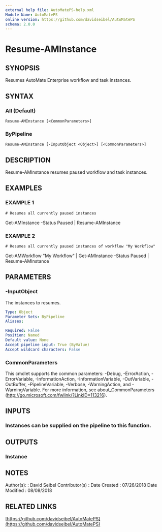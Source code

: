```yaml
---
external help file: AutoMatePS-help.xml
Module Name: AutoMatePS
online version: https://github.com/davidseibel/AutoMatePS
schema: 2.0.0
---
```


# Resume-AMInstance

## SYNOPSIS
Resumes AutoMate Enterprise workflow and task instances.

## SYNTAX

### All (Default)
```
Resume-AMInstance [<CommonParameters>]
```

### ByPipeline
```
Resume-AMInstance [-InputObject <Object>] [<CommonParameters>]
```

## DESCRIPTION
Resume-AMInstance resumes paused workflow and task instances.

## EXAMPLES

### EXAMPLE 1
```
# Resumes all currently paused instances
```

Get-AMInstance -Status Paused | Resume-AMInstance

### EXAMPLE 2
```
# Resumes all currently paused instances of workflow "My Workflow"
```

Get-AMWorkflow "My Workflow" | Get-AMInstance -Status Paused | Resume-AMInstance

## PARAMETERS

### -InputObject
The instances to resumes.

```yaml
Type: Object
Parameter Sets: ByPipeline
Aliases:

Required: False
Position: Named
Default value: None
Accept pipeline input: True (ByValue)
Accept wildcard characters: False
```

### CommonParameters
This cmdlet supports the common parameters: -Debug, -ErrorAction, -ErrorVariable, -InformationAction, -InformationVariable, -OutVariable, -OutBuffer, -PipelineVariable, -Verbose, -WarningAction, and -WarningVariable.
For more information, see about_CommonParameters (http://go.microsoft.com/fwlink/?LinkID=113216).

## INPUTS

### Instances can be supplied on the pipeline to this function.

## OUTPUTS

### Instance

## NOTES
Author(s):     : David Seibel
Contributor(s) :
Date Created   : 07/26/2018
Date Modified  : 08/08/2018

## RELATED LINKS

[https://github.com/davidseibel/AutoMatePS](https://github.com/davidseibel/AutoMatePS)


